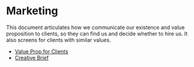 # Marketing

This document articulates how we communicate our existence and value proposition to clients, so they can find us and decide whether to hire us. It also screens for clients with similar values.

  * [Value Prop for Clients](./VALUE_PROP.md)
  * [Creative Brief](./CREATIVE_BRIEF.md)
